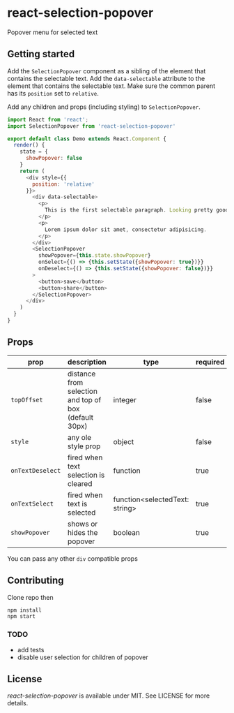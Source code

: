 # react-selection-popover
Popover menu for selected text

## Getting started

Add the `SelectionPopover` component as a sibling of the element that contains the selectable text. Add the `data-selectable` attribute to the element that contains the selectable text. Make sure the common parent has its `position` set to `relative`.

Add any children and props (including styling) to `SelectionPopover`.
```js
import React from 'react';
import SelectionPopover from 'react-selection-popover'

export default class Demo extends React.Component {
  render() {
    state = {
      showPopover: false
    }
    return (
      <div style={{
        position: 'relative'
      }}>
        <div data-selectable>
          <p>
            This is the first selectable paragraph. Looking pretty good.
          </p>
          <p>
            Lorem ipsum dolor sit amet, consectetur adipisicing.
          </p>
        </div>
        <SelectionPopover
          showPopover={this.state.showPopover}
          onSelect={() => {this.setState({showPopover: true})}}
          onDeselect={() => {this.setState({showPopover: false})}}
        >
          <button>save</button>
          <button>share</button>
        </SelectionPopover>
      </div>
    )
  }
}
```

## Props
| prop             | description                                           | type                           | required
| -------------    | -------------                                         | --------                       | --------
| `topOffset`      | distance from selection and top of box (default 30px) | integer                        | false
| `style`          | any ole style prop                                    | object                         | false
| `onTextDeselect` | fired when text selection is cleared                  | function                       | true
| `onTextSelect`   | fired when text is selected                           | function<selectedText: string> | true
| `showPopover`    | shows or hides the popover                            | boolean                        | true

You can pass any other `div` compatible props


## Contributing

Clone repo then
```js
npm install
npm start
```

### TODO
- add tests
- disable user selection for children of popover

## License

*react-selection-popover* is available under MIT. See LICENSE for more details.
